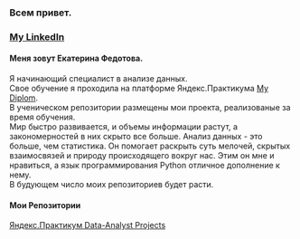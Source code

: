 ### Всем привет. 
### [My LinkedIn](https://www.linkedin.com/in/%D0%B5%D0%BA%D0%B0%D1%82%D0%B5%D1%80%D0%B8%D0%BD%D0%B0-%D1%84%D0%B5%D0%B4%D0%BE%D1%82%D0%BE%D0%B2%D0%B0-122ab3241/)
#### Меня зовут Екатерина Федотова.  

Я начинающий специалист в анализе данных.  
Свое обучение я проходила на платформе Яндекс.Практикума [My Diplom](https://disk.yandex.ru/i/YBdhr9uxyvUasQ).  
В ученическом репозитории размещены мои проекта, реализованые за время обучения.  
Мир быстро развивается, и объемы информации растут, а закономерностей в них скрыто все больше. Анализ данных - это больше, чем статистика. Он помогает раскрыть суть мелочей, скрытых взаимосвязей и природу происходящего вокруг нас. Этим он мне и нравиться, а язык программирования Python отличное дополнение к нему.  
В будующем число моих репозиториев будет расти.

#### Мои Репозитории
[Яндекс.Практикум Data-Analyst Projects](https://github.com/Ekaterina-Fedotova/Fedotova_DataAnalyst)
